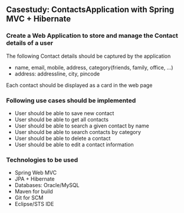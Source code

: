## Casestudy: ContactsApplication with Spring MVC + Hibernate

### Create a Web Application to store and manage the Contact details of a user

The following Contact details should be captured by the application
- name, email, mobile, address, category(friends, family, office, ...)
- address: addressline, city, pincode

Each contact should be displayed as a card in the web page

### Following use cases should be implemented
- User should be able to save new contact
- User should be able to get all contacts
- User should be able to search a given contact by name
- User should be able to search contacts by category
- User should be able to delete a contact
- User should be able to edit a contact information

### Technologies to be used
- Spring Web MVC
- JPA + Hibernate
- Databases: Oracle/MySQL
- Maven for build
- Git for SCM
- Eclipse/STS IDE
